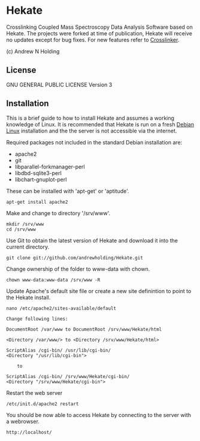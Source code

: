 Hekate
===========

Crosslinking Coupled Mass Spectroscopy Data Analysis Software based on Hekate. The projects were forked at time of publication, Hekate will receive no updates except for bug fixes. For new features refer to [Crosslinker](https://github.com/andrewholding/Crosslinker).

(c) Andrew N Holding

License
---------

GNU GENERAL PUBLIC LICENSE Version 3

Installation
------------

This is a brief guide to how to install Hekate and assumes a working knowledge of Linux. It is recommended that Hekate is run on a fresh [Debian Linux](http://debian.org) installation and the the server is not accessible via the internet. 

Required packages not included in the standard Debian installation are:

* apache2
* git
* libparallel-forkmanager-perl
* libdbd-sqlite3-perl
* libchart-gnuplot-perl

These can be installed with 'apt-get' or 'aptitude'.

	apt-get install apache2 

Make and change to directory '/srv/www'. 

	mkdir /srv/www
	cd /srv/www

Use Git to obtain the latest version of Hekate and download it into the current directory. 

	git clone git://github.com/andrewholding/Hekate.git

Change ownership of the folder to www-data with chown.

	chown www-data:www-data /srv/www -R

Update Apache's default site file or create a new site definintion to point to the Hekate install.

	nano /etc/apache2/sites-available/default

	Change following lines:

	DocumentRoot /var/www to DocumentRoot /srv/www/Hekate/html

	<Directory /var/www/> to <Directory /srv/www/Hekate/html>

 	ScriptAlias /cgi-bin/ /usr/lib/cgi-bin/
 	<Directory "/usr/lib/cgi-bin">
 	
		to		

	ScriptAlias /cgi-bin/ /srv/www/Hekate/cgi-bin/
 	<Directory "/srv/www/Hekate/cgi-bin">

Restart the web server

	/etc/init.d/apache2 restart


You should be now able to access Hekate by connecting to the server with a webrowser.

	http://localhost/
